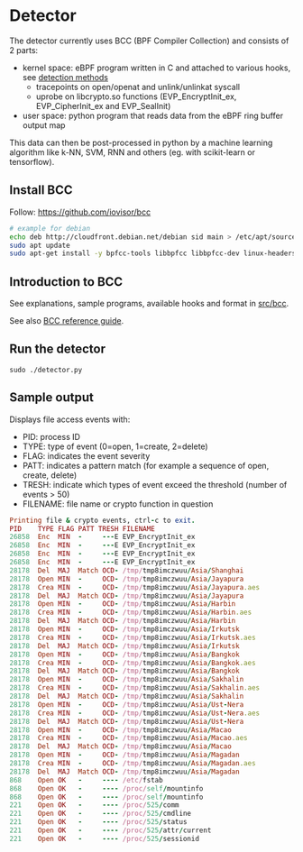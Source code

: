 # Detector

The detector currently uses BCC (BPF Compiler Collection) and consists of 2 parts:
- kernel space: eBPF program written in C and attached to various hooks, see [detection methods](../README.md#detection-methods)
    - tracepoints on open/openat and unlink/unlinkat syscall
    - uprobe on libcrypto.so functions (EVP_EncryptInit_ex, EVP_CipherInit_ex and EVP_SealInit)
- user space: python program that reads data from the eBPF ring buffer output map

This data can then be post-processed in python by a machine learning algorithm like k-NN, SVM, RNN and others (eg. with scikit-learn or tensorflow).


## Install BCC

Follow: https://github.com/iovisor/bcc

```bash
# example for debian
echo deb http://cloudfront.debian.net/debian sid main > /etc/apt/sources.list
sudo apt update
sudo apt-get install -y bpfcc-tools libbpfcc libbpfcc-dev linux-headers-$(uname -r)
```

## Introduction to BCC

See explanations, sample programs, available hooks and format in [src/bcc](../../src/bcc/README.md).

See also [BCC reference guide](https://github.com/iovisor/bcc/blob/master/docs/reference_guide.md).

## Run the detector

```shell
sudo ./detector.py
```

## Sample output

Displays file access events with:
- PID: process ID
- TYPE: type of event (0=open, 1=create, 2=delete)
- FLAG: indicates the event severity
- PATT: indicates a pattern match (for example a sequence of open, create, delete)
- TRESH: indicate which types of event exceed the threshold (number of events > 50)
- FILENAME: file name or crypto function in question

```rb
Printing file & crypto events, ctrl-c to exit.
PID    TYPE FLAG PATT TRESH FILENAME
26858  Enc  MIN  -     ---E EVP_EncryptInit_ex
26858  Enc  MIN  -     ---E EVP_EncryptInit_ex
26858  Enc  MIN  -     ---E EVP_EncryptInit_ex
26858  Enc  MIN  -     ---E EVP_EncryptInit_ex
28178  Del  MAJ  Match OCD- /tmp/tmp8imczwuu/Asia/Shanghai
28178  Open MIN  -     OCD- /tmp/tmp8imczwuu/Asia/Jayapura
28178  Crea MIN  -     OCD- /tmp/tmp8imczwuu/Asia/Jayapura.aes
28178  Del  MAJ  Match OCD- /tmp/tmp8imczwuu/Asia/Jayapura
28178  Open MIN  -     OCD- /tmp/tmp8imczwuu/Asia/Harbin
28178  Crea MIN  -     OCD- /tmp/tmp8imczwuu/Asia/Harbin.aes
28178  Del  MAJ  Match OCD- /tmp/tmp8imczwuu/Asia/Harbin
28178  Open MIN  -     OCD- /tmp/tmp8imczwuu/Asia/Irkutsk
28178  Crea MIN  -     OCD- /tmp/tmp8imczwuu/Asia/Irkutsk.aes
28178  Del  MAJ  Match OCD- /tmp/tmp8imczwuu/Asia/Irkutsk
28178  Open MIN  -     OCD- /tmp/tmp8imczwuu/Asia/Bangkok
28178  Crea MIN  -     OCD- /tmp/tmp8imczwuu/Asia/Bangkok.aes
28178  Del  MAJ  Match OCD- /tmp/tmp8imczwuu/Asia/Bangkok
28178  Open MIN  -     OCD- /tmp/tmp8imczwuu/Asia/Sakhalin
28178  Crea MIN  -     OCD- /tmp/tmp8imczwuu/Asia/Sakhalin.aes
28178  Del  MAJ  Match OCD- /tmp/tmp8imczwuu/Asia/Sakhalin
28178  Open MIN  -     OCD- /tmp/tmp8imczwuu/Asia/Ust-Nera
28178  Crea MIN  -     OCD- /tmp/tmp8imczwuu/Asia/Ust-Nera.aes
28178  Del  MAJ  Match OCD- /tmp/tmp8imczwuu/Asia/Ust-Nera
28178  Open MIN  -     OCD- /tmp/tmp8imczwuu/Asia/Macao
28178  Crea MIN  -     OCD- /tmp/tmp8imczwuu/Asia/Macao.aes
28178  Del  MAJ  Match OCD- /tmp/tmp8imczwuu/Asia/Macao
28178  Open MIN  -     OCD- /tmp/tmp8imczwuu/Asia/Magadan
28178  Crea MIN  -     OCD- /tmp/tmp8imczwuu/Asia/Magadan.aes
28178  Del  MAJ  Match OCD- /tmp/tmp8imczwuu/Asia/Magadan
868    Open OK   -     ---- /etc/fstab
868    Open OK   -     ---- /proc/self/mountinfo
868    Open OK   -     ---- /proc/self/mountinfo
221    Open OK   -     ---- /proc/525/comm
221    Open OK   -     ---- /proc/525/cmdline
221    Open OK   -     ---- /proc/525/status
221    Open OK   -     ---- /proc/525/attr/current
221    Open OK   -     ---- /proc/525/sessionid
```
